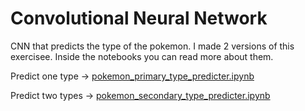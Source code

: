 # Convolutional Neural Network
CNN that predicts the type of the pokemon. I made 2 versions of this exercisee. Inside the notebooks you can read more about them.

Predict one type -> [pokemon_primary_type_predicter.ipynb](https://github.com/School-Semester-Summaries/AI-semester-6/blob/main/repos/CNN%20Exercise%202%20(Pokemon)/pokemon_primary_type_predicter.ipynb)

Predict two types -> [pokemon_secondary_type_predicter.ipynb](https://github.com/School-Semester-Summaries/AI-semester-6/blob/main/repos/CNN%20Exercise%202%20(Pokemon)/pokemon_secondary_type_predicter.ipynb)
